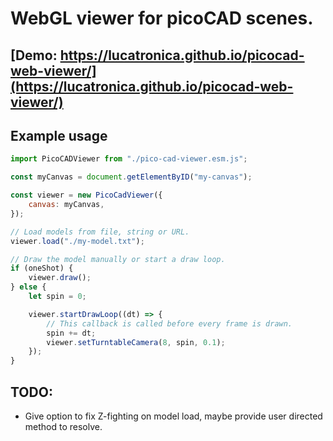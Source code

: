 # WebGL viewer for picoCAD scenes.

## [Demo: https://lucatronica.github.io/picocad-web-viewer/](https://lucatronica.github.io/picocad-web-viewer/)

## Example usage

```js
import PicoCADViewer from "./pico-cad-viewer.esm.js";

const myCanvas = document.getElementByID("my-canvas");

const viewer = new PicoCadViewer({
	canvas: myCanvas,
});

// Load models from file, string or URL.
viewer.load("./my-model.txt");

// Draw the model manually or start a draw loop.
if (oneShot) {
	viewer.draw();
} else {
	let spin = 0;

	viewer.startDrawLoop((dt) => {
		// This callback is called before every frame is drawn.
		spin += dt;
		viewer.setTurntableCamera(8, spin, 0.1);
	});
}
```

## TODO:

* Give option to fix Z-fighting on model load, maybe provide user directed method to resolve.
